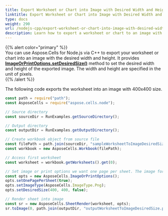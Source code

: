 ```yaml
---  
title: Export Worksheet or Chart into Image with Desired Width and Height via Node.js  
linktitle: Export Worksheet or Chart into Image with Desired Width and Height  
type: docs  
weight: 290  
url: /nodejs-cpp/export-worksheet-or-chart-into-image-with-desired-width-and-height/  
description: Learn how to export a worksheet or chart to an image with specified width and height using Aspose.Cells for Node.js via C++.  
---  
```


{{% alert color="primary" %}}  
You can use Aspose.Cells for Node.js via C++ to export your worksheet or chart into an image with the desired width and height. It provides [**ImageOrPrintOptions.setDesiredSize()**](https://reference.aspose.com/cells/nodejs-cpp/imageorprintoptions/#setDesiredSize-number-number-) method to set the desired width and height of the exported image. The width and height are specified in the unit of pixels.  
{{% /alert %}}  

The following code exports the worksheet into an image with 400x400 size.  

```javascript
const path = require("path");
const AsposeCells = require("aspose.cells.node");

// Source directory
const sourceDir = RunExamples.getSourceDirectory();

// Output directory
const outputDir = RunExamples.getOutputDirectory();

// Create workbook object from source file
const filePath = path.join(sourceDir, "sampleWorksheetToImageDesiredSize.xlsx");
const workbook = new AsposeCells.Workbook(filePath);

// Access first worksheet
const worksheet = workbook.getWorksheets().get(0);

// Set image or print options we want one page per sheet. The image format is in png and desired dimensions are 400x400
const opts = new AsposeCells.ImageOrPrintOptions();
opts.setOnePagePerSheet(true);
opts.setImageType(AsposeCells.ImageType.Png);
opts.setDesiredSize(400, 400, false);

// Render sheet into image
const sr = new AsposeCells.SheetRender(worksheet, opts);
sr.toImage(0, path.join(outputDir, "outputWorksheetToImageDesiredSize.png"));
```  
  